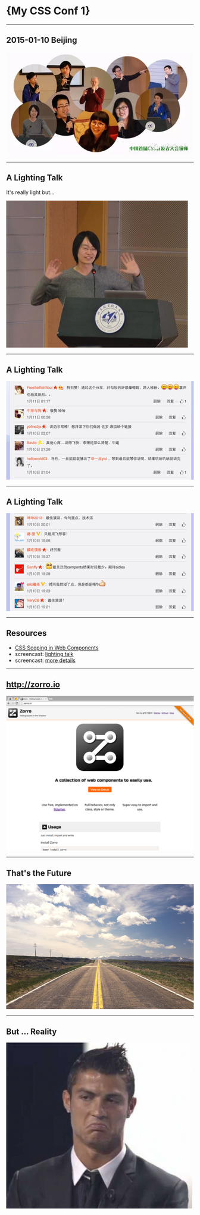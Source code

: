# {My CSS Conf 1}

----

## 2015-01-10 Beijing

![](images/my-css-conf-1-4.jpg)

----

## A Lighting Talk

It's really light but...

![](images/my-css-conf-1-5.jpg)

----

## A Lighting Talk

![](images/your-css-conf-1-2.png)

----

## A Lighting Talk

![](images/your-css-conf-1-3.png)

----

## Resources

- [CSS Scoping in Web Components](http://jinjiang.dev/slides/css-scoping/)
- screencast: [lighting talk](http://www.tudou.com/programs/view/8bvwGHaL6T4/)
- screencast: [more details](http://www.tudou.com/programs/view/dz4aXjDFnLw/)

----

## http://zorro.io

![](images/zorro.png)

----

## That's the Future

![](../css-scoping/images/future.jpg)

----

## But ... Reality

![](images/unhappy1.jpg)

